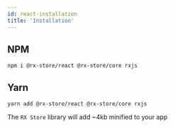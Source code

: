 ```yaml
---
id: react-installation
title: 'Installation'
---
```


## NPM

```
npm i @rx-store/react @rx-store/core rxjs
```

## Yarn

```
yarn add @rx-store/react @rx-store/core rxjs
```

The `RX Store` library will add ~4kb minified to your app
